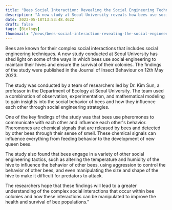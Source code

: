 ```yaml
---
title: "Bees Social Interaction: Revealing the Social Engineering Techniques"
description: "A new study at Seoul University reveals how bees use social engineering techniques to ensure the survival of their colonies, including the use of pheromones and other tactics."
date: 2023-05-18T13:53:48.462Z
draft: false
tags: [Biology]
thumbnail: "/news/bees-social-interaction-revealing-the-social-engineering-techniques/thumb.png"
---
```


Bees are known for their complex social interactions that includes social engineering techniques. A new study conducted at Seoul University has shed light on some of the ways in which bees use social engineering to maintain their hives and ensure the survival of their colonies. The findings of the study were published in the Journal of Insect Behaviour on 12th May 2023. 

The study was conducted by a team of researchers led by Dr. Kim Sun, a professor in the Department of Ecology at Seoul University. The team used a combination of observation, experimentation, and mathematical modeling to gain insights into the social behavior of bees and how they influence each other through social engineering strategies. 

One of the key findings of the study was that bees use pheromones to communicate with each other and influence each other's behavior. Pheromones are chemical signals that are released by bees and detected by other bees through their sense of smell. These chemical signals can influence everything from feeding behavior to the development of new queen bees. 

The study also found that bees engage in a variety of other social engineering tactics, such as altering the temperature and humidity of the hive to influence the behavior of other bees, using aggression to control the behavior of other bees, and even manipulating the size and shape of the hive to make it difficult for predators to attack.

The researchers hope that these findings will lead to a greater understanding of the complex social interactions that occur within bee colonies and how these interactions can be manipulated to improve the health and survival of bee populations."
